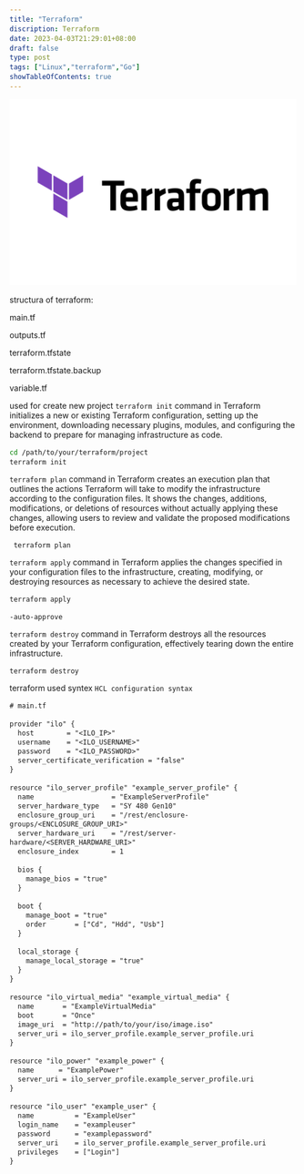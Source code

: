 ```yaml
---
title: "Terraform"
discription: Terraform 
date: 2023-04-03T21:29:01+08:00 
draft: false
type: post
tags: ["Linux","terraform","Go"]
showTableOfContents: true
--- 
```







![terraform1](images/terraform1.svg)


structura of terraform:

main.tf

outputs.tf

terraform.tfstate

terraform.tfstate.backup

variable.tf

 

 used for create new project `terraform init` command in Terraform initializes a new or existing Terraform configuration, setting up the environment, downloading necessary plugins, modules, and configuring the backend to prepare for managing infrastructure as code.
 ```bash
cd /path/to/your/terraform/project
terraform init
 ```

`terraform plan` command in Terraform creates an execution plan that outlines the actions Terraform will take to modify the infrastructure according to the configuration files. It shows the changes, additions, modifications, or deletions of resources without actually applying these changes, allowing users to review and validate the proposed modifications before execution.

```
 terraform plan
```

`terraform apply`  command in Terraform applies the changes specified in your configuration files to the infrastructure, creating, modifying, or destroying resources as necessary to achieve the desired state.
```
terraform apply 
```
`-auto-approve`

`terraform destroy`  command in Terraform destroys all the resources created by your Terraform configuration, effectively tearing down the entire infrastructure.
```
terraform destroy
```


terraform used syntex `HCL configuration syntax` 

```hcl
# main.tf

provider "ilo" {
  host        = "<ILO_IP>"
  username    = "<ILO_USERNAME>"
  password    = "<ILO_PASSWORD>"
  server_certificate_verification = "false"
}

resource "ilo_server_profile" "example_server_profile" {
  name                   = "ExampleServerProfile"
  server_hardware_type   = "SY 480 Gen10"
  enclosure_group_uri    = "/rest/enclosure-groups/<ENCLOSURE_GROUP_URI>"
  server_hardware_uri    = "/rest/server-hardware/<SERVER_HARDWARE_URI>"
  enclosure_index        = 1

  bios {
    manage_bios = "true"
  }

  boot {
    manage_boot = "true"
    order       = ["Cd", "Hdd", "Usb"]
  }

  local_storage {
    manage_local_storage = "true"
  }
}

resource "ilo_virtual_media" "example_virtual_media" {
  name       = "ExampleVirtualMedia"
  boot       = "Once"
  image_uri  = "http://path/to/your/iso/image.iso"
  server_uri = ilo_server_profile.example_server_profile.uri
}

resource "ilo_power" "example_power" {
  name      = "ExamplePower"
  server_uri = ilo_server_profile.example_server_profile.uri
}

resource "ilo_user" "example_user" {
  name          = "ExampleUser"
  login_name    = "exampleuser"
  password      = "examplepassword"
  server_uri    = ilo_server_profile.example_server_profile.uri
  privileges    = ["Login"]
}

```